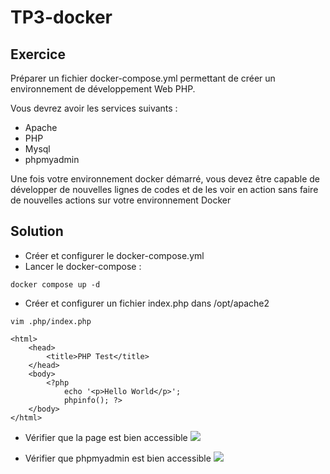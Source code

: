# TP3-docker

## Exercice 

Préparer un fichier docker-compose.yml permettant de créer un environnement de développement Web PHP.

Vous devrez avoir les services suivants :

* Apache
* PHP
* Mysql
* phpmyadmin

Une fois votre environnement docker démarré, vous devez être capable de développer de nouvelles lignes de codes et de les voir en action sans faire de nouvelles actions sur votre environnement Docker

## Solution
* Créer et configurer le docker-compose.yml
* Lancer le docker-compose : 
```
docker compose up -d
```
* Créer et configurer un fichier index.php dans /opt/apache2
```
vim .php/index.php
```

```
<html>
    <head>
        <title>PHP Test</title>
    </head>
    <body>
        <?php 
            echo '<p>Hello World</p>';
            phpinfo(); ?>
    </body>
</html>
```
* Vérifier que la page est bien accessible
![](https://i.imgur.com/0YW6YNE.png)


* Vérifier que phpmyadmin est bien accessible
![](https://i.imgur.com/6YyB33x.png)
